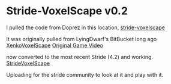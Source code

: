 # Stride-VoxelScape v0.2

I pulled the code from Doprez in this location, [stride-voxelscape](https://github.com/Doprez/stride-voxelscape)

It was originally pulled from LyingDwarf's BitBucket long ago [XenkoVoxelScape](https://bitbucket.org/LyingDwarf/xenko-voxelscape/src/master/) [Original Game Video](https://www.youtube.com/watch?v=whJOtux2DrQ)

now converted to the most recent Stride (4.2) and working. [StrideVoxelScape](https://youtu.be/p6gI3yl0Wj4)

Uploading for the stride community to look at it and play with it.
